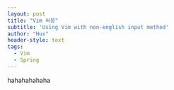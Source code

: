 ```yaml
---
layout: post
title: "Vim 씨붕"
subtitle: 'Using Vim with non-english input method'
author: "Hux"
header-style: text
tags:
  - Vim
  - Spring
---
```


hahahahahaha
